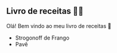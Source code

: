 ## Livro de receitas :woman_cook:	

Olá! Bem vindo ao meu livro de receitas :wave:

- Strogonoff de Frango
- Pavê
